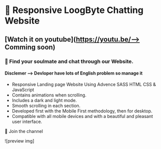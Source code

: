 # 🏡 Responsive LoogByte Chatting Website
## [Watch it on youtube](https://youtu.be/--> Comming soon)
### 🏡 Find your soulmate and chat through our Website.
#### Disclemer --> Devloper have lots of English problem so manage it 

- Responsive Landing page Website Using Advence SASS HTML CSS & JavaScript
- Contains animations when scrolling.
- Includes a dark and light mode.
- Smooth scrolling in each section.
- Developed first with the Mobile First methodology, then for desktop.
- Compatible with all mobile devices and with a beautiful and pleasant user interface.

💙 Join the channel 

![preview img]
